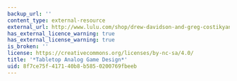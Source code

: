 ```yaml
---
backup_url: ''
content_type: external-resource
external_url: http://www.lulu.com/shop/drew-davidson-and-greg-costikyan-and-et-al/tabletop-analog-game-design/paperback/product-16534152.html
has_external_licence_warning: true
has_external_license_warning: true
is_broken: ''
license: https://creativecommons.org/licenses/by-nc-sa/4.0/
title: '*Tabletop Analog Game Design*'
uid: 8f7ce75f-4171-40b8-b585-0200769fbeeb
---
```

